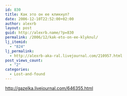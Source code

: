 ```yaml
---
id: 830
title: Как это он ее кликнул?
date: 2006-12-10T22:52:00+02:00
author: alexrb
layout: post
guid: http://alexrb.name/?p=830
permalink: /2006/12/kak-eto-on-ee-klyknul/
lj_itemid:
  - "824"
lj_permalink:
  - http://alexrb-aka-ral.livejournal.com/210957.html
post_views_count:
  - "2"
categories:
  - Lost-and-found
---
```

http://gazelka.livejournal.com/646355.html